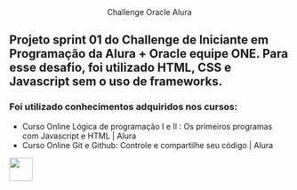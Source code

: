 <center>Challenge Oracle Alura</center>

## Projeto sprint 01 do Challenge de Iniciante em Programação da Alura + Oracle equipe ONE. Para esse desafio, foi utilizado HTML, CSS e Javascript sem o uso de frameworks.

### Foi utilizado conhecimentos adquiridos nos cursos:
* Curso Online Lógica de programação I e II : Os primeiros programas com Javascript e HTML | Alura
* Curso Online Git e Github: Controle e compartilhe seu código | Alura

<img src="" width="42" height="42">

